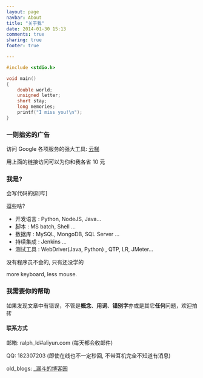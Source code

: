 ```yaml
---
layout: page
navbar: About
title: "关于我"
date: 2014-01-30 15:13
comments: true
sharing: true
footer: true

---
```


```c just a segment
#include <stdio.h>

void main()
{
	double world;
	unsigned letter;
	short stay;
	long memories;
	printf("I miss you!\n");
}
```

### 一则拙劣的广告

访问 Google 各项服务的强大工具: [云梯](http://ugetvpn.com/?r=694b573a7aadd55a)

用上面的链接访问可以为你和我各省 10 元

### 我是?

会写代码的逗\[哔\]

逗些啥?  

* 开发语言 : Python, NodeJS, Java...    
* 脚本     : MS batch, Shell ...
* 数据库   : MySQL, MongoDB, SQL Server ...    
* 持续集成 : Jenkins ...    
* 测试工具 : WebDriver(Java, Python) , QTP, LR, JMeter...

没有程序员不会的, 只有还没学的

more keyboard, less mouse.

### 我需要你的帮助

如果发现文章中有错误，不管是**概念**、**用词**、**错别字**亦或是其它**任何**问题，欢迎拍砖

#### 联系方式

邮箱: ralph\_ld#aliyun.com (每天都会收邮件)

QQ: 182307203 (即使在线也不一定秒回, 不带耳机完全不知道有消息)

old\_blogs: [\_漏斗的博客园](http://www.cnblogs.com/Ralph-Wang/)

